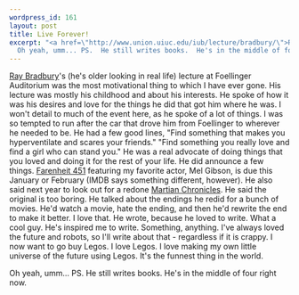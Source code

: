 ```yaml
--- 
wordpress_id: 161
layout: post
title: Live Forever!
excerpt: "<a href=\"http://www.union.uiuc.edu/iub/lecture/bradbury/\">Ray Bradbury</a>'s (he's older looking in real life) lecture at Foellinger Auditorium was the most motivational thing to which I have ever gone.  His lecture was mostly his childhood and about his interests.  He spoke of how it was his desires and love for the things he did that got him where he was.  I won't detail to much of the event here, as he spoke of a lot of things.  I was so tempted to run after the car that drove him from Foellinger to wherever he needed to be.  He had a few good lines, \"Find something that makes you hyperventilate and scares your friends.\"  \"Find something you really love and find a girl who can stand you.\"  He was a real advocate of doing things that you loved and doing it for the rest of your life.  He did announce a few things.  <a href=\"http://us.imdb.com/Title?Fahrenheit+451+(2000)\">Farenheit 451</a> featuring my favorite actor, Mel Gibson, is due this January or February (IMDB says something different, however).  He also said next year to look out for a redone <a href=\"http://us.imdb.com/Title?Martian+Chronicles,+The+(1998)\">Martian Chronicles</a>.  He said the original is too boring.  He talked about the endings he redid for a bunch of movies.  He'd watch a movie, hate the ending, and then he'd rewrite the end to make it better.  I love that.  He wrote, because he loved to write.  What a cool guy.  He's inspired me to write.  Something, anything.  I've always loved the future and robots, so I'll write about that - regardless if it is crappy.  I now want to go buy Legos.  I love Legos.  I love making my own little universe of the future using Legos.  It's the funnest thing in the world.<p>\r\n\
  Oh yeah, umm... PS.  He still writes books.  He's in the middle of four right now.  "
---
```

<a href="http://www.union.uiuc.edu/iub/lecture/bradbury/">Ray Bradbury</a>'s (he's older looking in real life) lecture at Foellinger Auditorium was the most motivational thing to which I have ever gone.  His lecture was mostly his childhood and about his interests.  He spoke of how it was his desires and love for the things he did that got him where he was.  I won't detail to much of the event here, as he spoke of a lot of things.  I was so tempted to run after the car that drove him from Foellinger to wherever he needed to be.  He had a few good lines, "Find something that makes you hyperventilate and scares your friends."  "Find something you really love and find a girl who can stand you."  He was a real advocate of doing things that you loved and doing it for the rest of your life.  He did announce a few things.  <a href="http://us.imdb.com/Title?Fahrenheit+451+(2000)">Farenheit 451</a> featuring my favorite actor, Mel Gibson, is due this January or February (IMDB says something different, however).  He also said next year to look out for a redone <a href="http://us.imdb.com/Title?Martian+Chronicles,+The+(1998)">Martian Chronicles</a>.  He said the original is too boring.  He talked about the endings he redid for a bunch of movies.  He'd watch a movie, hate the ending, and then he'd rewrite the end to make it better.  I love that.  He wrote, because he loved to write.  What a cool guy.  He's inspired me to write.  Something, anything.  I've always loved the future and robots, so I'll write about that - regardless if it is crappy.  I now want to go buy Legos.  I love Legos.  I love making my own little universe of the future using Legos.  It's the funnest thing in the world.<p>
Oh yeah, umm... PS.  He still writes books.  He's in the middle of four right now.  
